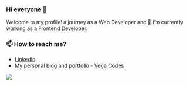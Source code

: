 ### Hi everyone 👋

Welcome to my profile! a journey as a Web Developer and 🔭 I’m currently working as a Frontend Developer.

### 📫 How to reach me?
- [LinkedIn](https://www.linkedin.com/in/vega-aridani) 
- My personal blog and portfolio - [Vega Codes](https://vegaaridani.vercel.app/)

<img src="http://views.whatilearened.today/views/github/vegaaridani/views.svg"/>
  
<!--
**vegaaridani/vegaaridani** is a ✨ _special_ ✨ repository because its `README.md` (this file) appears on your GitHub profile.

Here are some ideas to get you started:

- 🔭 I’m currently working on ...
- 🌱 I’m currently learning ...
- 👯 I’m looking to collaborate on ...
- 🤔 I’m looking for help with ...
- 💬 Ask me about ...
- 📫 How to reach me: ...
- 😄 Pronouns: ...
- ⚡ Fun fact: ...
-->

